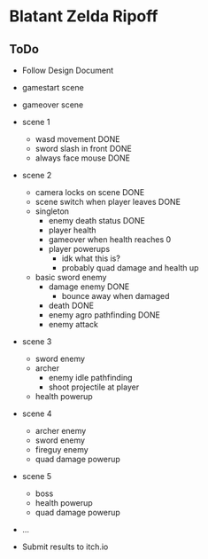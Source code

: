 # Blatant Zelda Ripoff

## ToDo
- Follow Design Document
- gamestart scene
- gameover scene
- scene 1
  - wasd movement                       DONE
  - sword slash in front                DONE
  - always face mouse                   DONE
- scene 2
  - camera locks on scene               DONE
  - scene switch when player leaves     DONE
  - singleton
    - enemy death status                DONE
    - player health
    - gameover when health reaches 0
    - player powerups
      - idk what this is?
      - probably quad damage and health up
  - basic sword enemy
    - damage enemy                      DONE
      - bounce away when damaged
    - death                             DONE
    - enemy agro pathfinding            DONE
    - enemy attack
- scene 3
  - sword enemy
  - archer
    - enemy idle pathfinding
    - shoot projectile at player
  - health powerup
- scene 4
  - archer enemy
  - sword enemy
  - fireguy enemy
  - quad damage powerup
- scene 5
  - boss
  - health powerup
  - quad damage powerup

- ...
- Submit results to itch.io
